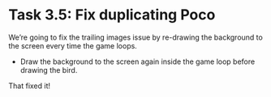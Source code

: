 # Task 3.5: Fix duplicating Poco

We’re going to fix the trailing images issue by re-drawing the background to the screen
every time the game loops.

- Draw the background to the screen again inside the game loop before drawing the
bird.

That fixed it!
